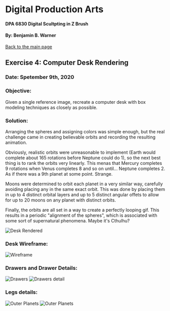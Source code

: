 # Digital Production Arts
#### DPA 6830 Digital Scultpting in Z Brush
#### By: Benjamin B. Warner

[Back to the main page](https://benwarnerdigitalarts.github.io/3Dworks/)

## Exercise 4: Computer Desk Rendering
### Date: Spetember 9th, 2020

### Objective:
Given a single reference image, recreate a computer desk with box modeling techniques as closely as possible.

### Solution:
Arranging the spheres and assigning colors was simple enough, but the real challenge came in creating believable orbits and recording the resulting animation.

Obviously, realistic orbits were unreasonable to implement (Earth would complete about 165 rotations before Neptune could do 1), so the next best thing is to rank the orbits very linearly.  This menas that Mercury completes 9 rotations when Venus completes 8 and so on until... Neptune completes 2. As if there was a 9th planet at some point.  Strange.

Moons were determined to orbit each planet in a very similar way, carefully avoiding placing any in the same exact orbit.  This was done by placing them in up to 4 distinct orbital layers and up to 5 distinct angular offets to allow for up to 20 moons on any planet with distinct orbits.

Finally, the orbits are all set in a way to create a perfectly looping gif.  This results in a periodic "alignment of the spheres", which is associated with some sort of supernatural phenomena.  Maybe it's Cthulhu?

![Desk Rendered](https://benwarnerdigitalarts.github.io/3Dworks/dpa8070/deskRender/images/deskRendered.PNG)

### Desk Wireframe:
![Wireframe](https://benwarnerdigitalarts.github.io/3Dworks/dpa8070/deskRender/images/deskWireframe.PNG)

### Drawers and Drawer Details:
![Drawers](https://benwarnerdigitalarts.github.io/3Dworks/dpa8070/deskRender/images/deskDrawers.PNG)
![Drawers detail](https://benwarnerdigitalarts.github.io/3Dworks/dpa8070/deskRender/images/deskDrawersDetails.PNG)

### Legs details:
![Outer Planets](https://benwarnerdigitalarts.github.io/3Dworks/dpa8070/deskRender/images/deskLegDetails.PNG)
![Outer Planets](https://benwarnerdigitalarts.github.io/3Dworks/dpa8070/deskRender/images/deskLegWireframes.PNG)